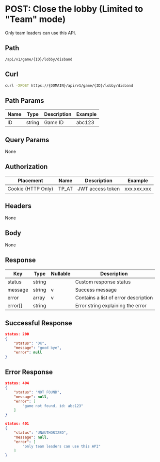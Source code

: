 # POST: Close the lobby (Limited to "Team" mode)
Only team leaders can use this API.

## Path
```
/api/v1/game/{ID}/lobby/disband
```

## Curl
```bash
curl -XPOST https://{DOMAIN}/api/v1/game/{ID}/lobby/disband
```

## Path Params
| Name | Type   | Description | Example |
| ---  | ---    | ---         | ---     |
| ID   | string | Game ID     | abc123  |

## Query Params
None

## Authorization
| Placement          | Name  | Description      | Example     |
| ---                | ---   | ---              | ---         |
| Cookie (HTTP Only) | TP_AT | JWT access token | xxx.xxx.xxx |


## Headers
None

## Body
None

## Response
| Key     | Type   | Nullable | Description                          |
| ---     | ---    | ---      | ---                                  |
| status  | string |          | Custom response status               |
| message | string | v        | Success message                      |
| error   | array  | v        | Contains a list of error description |
| error[] | string |          | Error string explaining the error    |

## Successful Response
```json
status: 200
{
    "status": "OK",
    "message": "good bye",
    "error": null
}
```
## Error Response
```json
status: 404
{
    "status": "NOT_FOUND",
    "message": null,
    "error": [
        "game not found, id: abc123"
    ]
}
```

```json
status: 401
{
    "status": "UNAUTHORIZED",
    "message": null,
    "error": [
        "only team leaders can use this API"
    ]
}
```

